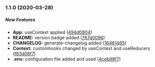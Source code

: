 ### 1.1.0 (2020-03-28)

##### New Features

* **App:**  useContext applied ([494d0804](git+https://guzmanpablo@bitbucket.org/guzmanpablo/weatherapp.git/commits/494d0804920caa2c23f9a654151fec5532ce682f))
* **README:**  version badge added ([767d0096](git+https://guzmanpablo@bitbucket.org/guzmanpablo/weatherapp.git/commits/767d00968fd305908ef233fc0bc23c6a3b63bbcc))
* **CHANGELOG:**  generate-changelog added ([16461465](git+https://guzmanpablo@bitbucket.org/guzmanpablo/weatherapp.git/commits/1646146596318411560e19541d024f97719b8ddb))
* **Context:**  customhooks changed by useContext and useReducers ([f83d08f7](git+https://guzmanpablo@bitbucket.org/guzmanpablo/weatherapp.git/commits/f83d08f7293376b018f26cbcc98bfad63606b3e3))
* **.env:**  configuration file added and used ([4ceb98f7](git+https://guzmanpablo@bitbucket.org/guzmanpablo/weatherapp.git/commits/4ceb98f794a784d0157bc18cb3f1c549b365a8dc))

